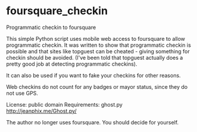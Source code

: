foursquare_checkin
==================

Programmatic checkin to foursquare

This simple Python script uses mobile web access to foursquare to allow programmatic checkin. It was written
to show that programmatic checkin is possible and that sites like topguest can be cheated - giving something
for checkin should be avoided. (I've been told that topguest actually does a pretty good job at detecting
programmatic checkins).

It can also be used if you want to fake your checkins for other reasons.

Web checkins do not count for any badges or mayor status, since they do not use GPS.

License: public domain
Requirements: ghost.py http://jeanphix.me/Ghost.py/

The author no longer uses foursquare. You should decide for yourself.

